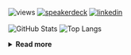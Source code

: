 ![views](https://komarev.com/ghpvc/?username=chck&color=blueviolet)
[![speakerdeck](https://img.shields.io/badge/Speaker_Deck-chck-8a2be2?style=flat-square&logo=speaker-deck)](https://speakerdeck.com/chck)
[![linkedin](https://img.shields.io/badge/LinkedIn-chck-8a2be2?style=flat-square&logo=linkedin)](https://www.linkedin.com/in/chck/)

<p align="left"> 
  <img alt="GitHub Stats" align="center" height="150" src="https://github-readme-stats-nine-umber-51.vercel.app/api?username=chck&count_private=true&show_icons=true&hide_title=true&theme=buefy" />
  <img alt="Top Langs" align="center" height="150" src="https://github-readme-stats-nine-umber-51.vercel.app/api/top-langs/?username=chck&layout=compact&count_private=true&show_icons=true&hide_title=true&theme=buefy" />
</p>

<details>
  <summary><b>Read more</b></summary>
  <br>

  <!--START_SECTION:waka-->
**🐱 My GitHub Data** 

> 📦 82.6 kB Used in GitHub's Storage 
 > 
> 🏆 390 Contributions in the Year 2024
 > 
> 💼 Opted to Hire
 > 
> 📜 133 Public Repositories 
 > 
> 🔑 22 Private Repositories 
 > 
**I'm a Night 🦉** 

```text
🌞 Morning                886 commits         ███░░░░░░░░░░░░░░░░░░░░░░   13.48 % 
🌆 Daytime                2125 commits        ████████░░░░░░░░░░░░░░░░░   32.33 % 
🌃 Evening                1895 commits        ███████░░░░░░░░░░░░░░░░░░   28.83 % 
🌙 Night                  1666 commits        ██████░░░░░░░░░░░░░░░░░░░   25.35 % 
```
📅 **I'm Most Productive on Thursday** 

```text
Monday                   1290 commits        █████░░░░░░░░░░░░░░░░░░░░   19.63 % 
Tuesday                  1016 commits        ████░░░░░░░░░░░░░░░░░░░░░   15.46 % 
Wednesday                1097 commits        ████░░░░░░░░░░░░░░░░░░░░░   16.69 % 
Thursday                 1555 commits        ██████░░░░░░░░░░░░░░░░░░░   23.66 % 
Friday                   659 commits         ███░░░░░░░░░░░░░░░░░░░░░░   10.03 % 
Saturday                 395 commits         ██░░░░░░░░░░░░░░░░░░░░░░░   06.01 % 
Sunday                   560 commits         ██░░░░░░░░░░░░░░░░░░░░░░░   08.52 % 
```


📊 **This Week I Spent My Time On** 

```text
💬 Programming Languages: 
YAML                     48 mins             ████░░░░░░░░░░░░░░░░░░░░░   15.48 % 
Other                    44 mins             ████░░░░░░░░░░░░░░░░░░░░░   14.30 % 
Python                   39 mins             ███░░░░░░░░░░░░░░░░░░░░░░   12.54 % 
Git                      35 mins             ███░░░░░░░░░░░░░░░░░░░░░░   11.36 % 
Docker                   30 mins             ██░░░░░░░░░░░░░░░░░░░░░░░   09.92 % 

🔥 Editors: 
Neovim                   2 hrs 52 mins       ██████████████░░░░░░░░░░░   55.59 % 
PyCharm                  1 hr 40 mins        ████████░░░░░░░░░░░░░░░░░   32.30 % 
Chrome                   37 mins             ███░░░░░░░░░░░░░░░░░░░░░░   12.11 % 
```

**I Mostly Code in Python** 

```text
Python                   45 repos            █████████░░░░░░░░░░░░░░░░   34.88 % 
Jupyter Notebook         19 repos            ████░░░░░░░░░░░░░░░░░░░░░   14.73 % 
Rust                     7 repos             █░░░░░░░░░░░░░░░░░░░░░░░░   05.43 % 
TypeScript               4 repos             █░░░░░░░░░░░░░░░░░░░░░░░░   03.10 % 
Astro                    1 repo              ░░░░░░░░░░░░░░░░░░░░░░░░░   00.78 % 
```



**Timeline**

![Lines of Code chart](https://raw.githubusercontent.com/chck/chck/main/assets/bar_graph.png)


 Last Updated on 2024-06-09 01:41 UTC
<!--END_SECTION:waka-->
</details>

